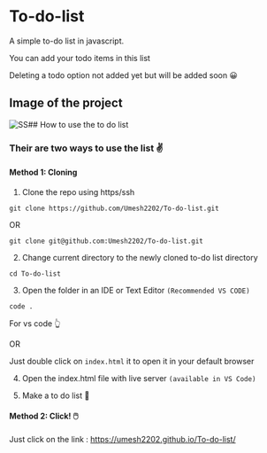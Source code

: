 # To-do-list
<p>A simple to-do list in javascript.
  
  
You can add your todo items in this list</p>
Deleting a todo option not added yet but will be added soon :grinning:

## Image of the project
![SS](https://user-images.githubusercontent.com/79990168/169248938-30277e49-eee2-485f-8270-7f753f7732d7.png)## How to use the to do list
### Their are two ways to use the list :v:
#### Method 1: Cloning 
1. Clone the repo using https/ssh 
  ```
  git clone https://github.com/Umesh2202/To-do-list.git
  ```
  OR 
  
  ```
  git clone git@github.com:Umesh2202/To-do-list.git
  ```
 2. Change current directory to the newly cloned to-do list directory
 
  ```
  cd To-do-list
  ```
 3. Open the folder in an IDE or Text Editor ```(Recommended VS CODE)```
  ```
  code .
  ```
  
  For vs code :point_up_2:
  
  OR
  
  
  Just double click on `index.html` it to open it in your default browser 
  
 4. Open the index.html file with live server `(available in VS Code)`
 
 5. Make a to do list :muscle:

#### Method 2: Click! :computer_mouse:
Just click on the link :
<a href="https://umesh2202.github.io/To-do-list/">https://umesh2202.github.io/To-do-list/</a>

